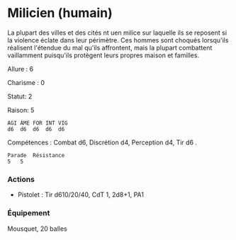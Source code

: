 # Milicien (humain)

La plupart des villes et des cités nt uen milice sur laquelle ils se reposent si la violence éclate dans leur périmètre. Ces hommes sont choqués lorsqu'ils réalisent l'étendue du mal qu'ils affrontent, mais la plupart combattent vaillamment puisqu'ils protègent leurs propres maison et familles.

Allure : 6

Charisme : 0	

Statut: 2

Raison: 5

	AGI	ÂME	FOR	INT	VIG
	d6	d6	d6	d6 	d6
	
Compétences : Combat d6, Discrétion d4, Perception d4, Tir d6 .

	Parade	Résistance
	5   5

### Actions

- Pistolet : Tir d610/20/40, CdT 1, 2d8+1, PA1

### Équipement

Mousquet, 20 balles

